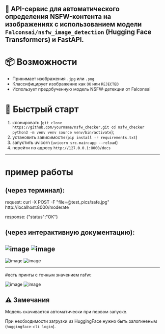 ## 🧼 API-сервис для автоматического определения NSFW-контента на изображениях с использованием модели `Falconsai/nsfw_image_detection` (Hugging Face Transformers) и FastAPI.

📦 Возможности
=
- Принимает изображения `.jpg` или `.png`
- Классифицирует изображение как `OK` или `REJECTED`
- Использует предобученную модель NSFW-детекции от Falconsai

  
🚀 Быстрый старт
=
1. клонировать (```git clone https://github.com/yourname/nsfw_checker.git
cd nsfw_checker
python3 -m venv venv
source venv/bin/activate```);
2. установить зависимости (`pip install -r requirements.txt`)
4. запустить uvicorn (`uvicorn src.main:app --reload`)
5. перейти по адресу `http://127.0.0.1:8000/docs`
_____________

пример работы
=

## (через терминал):

request: curl -X POST -F "file=@test_pics/safe.jpg" http://localhost:8000/moderate

response: {"status":"OK"}

## (через интерактивную документацию):

![image](https://github.com/user-attachments/assets/0c5214c1-00a2-40b6-8ee8-8f0bc7c30df0)
![image](https://github.com/user-attachments/assets/3b62928c-bab5-466e-8805-1c249b41e950)
---
![image](https://github.com/user-attachments/assets/b5dde3eb-8830-478c-805a-7b532c61ae9a)
![image](https://github.com/user-attachments/assets/bada498a-e36a-4ad7-9902-924bd93982e3)

_____________

#есть принты с точным значением nsfw:

![image](https://github.com/user-attachments/assets/4b78b40d-2b60-4ae2-b2eb-6bcf86295a4f)
![image](https://github.com/user-attachments/assets/c667d67f-e641-4be7-b4c3-3d19e1146537)


## ⚠️ Замечания
Модель скачивается автоматически при первом запуске.

При необходимости загрузки из HuggingFace нужно быть залогиненым (`huggingface-cli login`).
